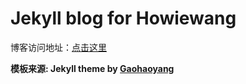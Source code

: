 # Jekyll blog for Howiewang

博客访问地址：[点击这里](http://Howiewang.github.io)

**模板来源:  Jekyll theme by [Gaohaoyang](https://github.com/Gaohaoyang/gaohaoyang.github.io)**




